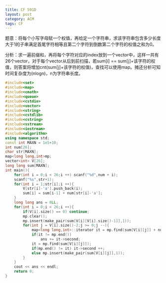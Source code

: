 ```yaml
---
title: CF 591D
layout: post
category: ACM
tags: CF
---
```


题意：将每个小写字母赋一个权值，再给定一个字符串，求该字符串包含多少长度大于1的子串满足首尾字符相等且第二个字符到倒数第二个字符的权值之和为0。

分析：求一遍前缀和，再将每个字符对应的index放到一个vector中，这样一共有26个vector，对于每个vector从后到前扫描，若sum[i] == sum[j]+该字符的权值，则答案将增加cnt(sum[j]+该字符的权值)，查找可以使用map。摊还分析可知时间复杂度为(nlogn)，n为字符串长度。

```cpp
#include<set>
#include<map>
#include<cmath>
#include<queue>
#include<cstdio>
#include<vector>
#include<string>
#include<cstdlib>
#include<cstring>
#include<sstream>
#include<iostream>
#include<algorithm>
using namespace std;
const int MAXN = 1e5+10;
int num[26];
char str[MAXN];
map<long long,int>mp;
vector<int> V[26];
long long sum[MAXN];
int main(){
    for(int i = 0;i < 26;i ++) scanf("%d",num + i);
    scanf("%s",str+1);
    for(int i = 1;str[i];i ++){
        V[str[i]-'a'].push_back(i);
        sum[i] = sum[i-1] + num[str[i]-'a'];
    }
    long long ans = 0LL;
    for(int i = 0;i < 26;i ++){
        if(V[i].size() == 0) continue;
        mp.clear();
        mp.insert(make_pair(sum[V[i][V[i].size()-1]],1));
        for(int j = V[i].size()-2;j >= 0;j --){
            map<long long,int>::iterator it = mp.find(sum[V[i][j]] + num[i]);
            if(it != mp.end())
                ans += it->second;
            it = mp.find(sum[V[i][j]]);
            if(mp.end() != it) it->second ++;
            else mp.insert(make_pair(sum[V[i][j]],1));
        }
    }
    cout << ans << endl;
    return 0;
}

```
